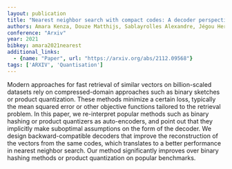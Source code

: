 ```yaml
---
layout: publication
title: "Nearest neighbor search with compact codes: A decoder perspective"
authors: Amara Kenza, Douze Matthijs, Sablayrolles Alexandre, Jégou Hervé
conference: "Arxiv"
year: 2021
bibkey: amara2021nearest
additional_links:
  - {name: "Paper", url: "https://arxiv.org/abs/2112.09568"}
tags: ['ARXIV', 'Quantisation']
---
```

Modern approaches for fast retrieval of similar vectors on billion-scaled
datasets rely on compressed-domain approaches such as binary sketches or product
quantization. These methods minimize a certain loss, typically the mean squared
error or other objective functions tailored to the retrieval problem. In this
paper, we re-interpret popular methods such as binary hashing or product
quantizers as auto-encoders, and point out that they implicitly make suboptimal
assumptions on the form of the decoder. We design backward-compatible decoders
that improve the reconstruction of the vectors from the same codes, which
translates to a better performance in nearest neighbor search. Our method
significantly improves over binary hashing methods or product quantization on
popular benchmarks.
